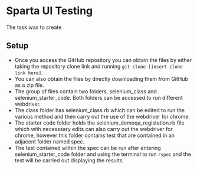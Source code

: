 # Sparta UI Testing

The task was to create
## Setup 
- Once you access the GitHub repository you can obtain the files by either taking the repository clone link and running `git clone [insert clone link here]`.
- You can also obtain the files by directly downloading them from GitHub as a zip file.
- The group of files contain two folders, selenium\_class and selenium\_starter\_code. Both folders can be accessed to run different webdriver.
- The class folder has selenium_class.rb which can be edited to run the various method and then carry out the use of the webdriver for chrome.
- The starter code folder holds the selenium\_demoqa\_registation.rb file which with necesssary edits can also carry out the webdriver for chrome, however this folder contains test that are contained in an adjacent folder named spec. 
- The test contained within the spec can be run after entering selenium\_starter\_code folder and using the terminal to run `rspec` and the test will be carried out displaying the results.